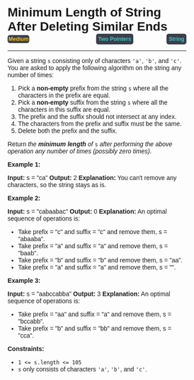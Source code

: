 
<style>
*{
    font-family: "Plus Jakarta Sans", sans-serif;
    padding: 0;
    margin: 0;
    box-sizing: border-box;
}
.diff{
    background: #3a3f4b;
    padding: 5px;
    width: max-content;
    border-radius: 5px;
    font-size: 12px;
    font-family: "Plus Jakarta Sans", sans-serif;
    font-weight: 700;
}
</style>

# Minimum Length of String After Deleting Similar Ends

<div style="display: flex; justify-content: space-between; align-items: center">
<div class="diff" style="color: #fac31d;padding: 2px; background-color: '#3a3f4b'; border-radius: 5px;">Medium</div>
<br>
<div class="diff" style="color: #46c6c2">Two Pointers</div>
<div class="diff" style="color: #46c6c2">String</div>
</div>

---

Given a string `s` consisting only of characters `'a'`, `'b'`, and `'c'`. You are asked to apply the following algorithm on the string any number of times:

1.  Pick a **non-empty** prefix from the string `s` where all the characters in the prefix are equal.
2.  Pick a **non-empty** suffix from the string `s` where all the characters in this suffix are equal.
3.  The prefix and the suffix should not intersect at any index.
4.  The characters from the prefix and suffix must be the same.
5.  Delete both the prefix and the suffix.

Return _the **minimum length** of_ `s` _after performing the above operation any number of times (possibly zero times)_.

**Example 1:**

**Input:** s = "ca"
**Output:** 2
**Explanation:** You can't remove any characters, so the string stays as is.

**Example 2:**

**Input:** s = "cabaabac"
**Output:** 0
**Explanation:** An optimal sequence of operations is:
- Take prefix = "c" and suffix = "c" and remove them, s = "abaaba".
- Take prefix = "a" and suffix = "a" and remove them, s = "baab".
- Take prefix = "b" and suffix = "b" and remove them, s = "aa".
- Take prefix = "a" and suffix = "a" and remove them, s = "".

**Example 3:**

**Input:** s = "aabccabba"
**Output:** 3
**Explanation:** An optimal sequence of operations is:
- Take prefix = "aa" and suffix = "a" and remove them, s = "bccabb".
- Take prefix = "b" and suffix = "bb" and remove them, s = "cca".

**Constraints:**

*   `1 <= s.length <= 105`
*   `s` only consists of characters `'a'`, `'b'`, and `'c'`.
